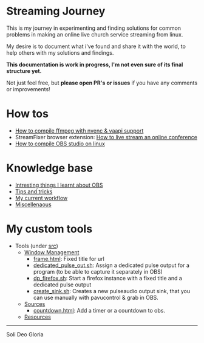 # Streaming Journey

This is my journey in experimenting and finding solutions for common problems in 
making an online live church service streaming from linux.

My desire is to document what i've found and share it with the world,
to help others with my solutions and findings.

**This documentation is work in progress, I'm not even sure of its final structure yet.**

Not just feel free, but **please open PR's or issues** if you have any comments or improvements!

# How tos
 * [How to compile ffmpeg with nvenc & vaapi support](docs/howtos/ffmpeg.md)
 * StreamFixer browser extension: [How to live stream an online conference](https://github.com/KopiasCsaba/StreamFixerBrowserExtension)
 * [How to compile OBS studio on linux](docs/howtos/compile_obs.md)
 
# Knowledge base
 * [Intresting things I learnt about OBS](docs/obs.md)
 * [Tips and tricks](docs/tips_and_tricks.md)
 * [My current workflow](docs/state_of_the_art.md)
 * [Miscellenaous](docs/misc.md)
 
# My custom tools

 * Tools (under [src](src))
    * [Window Management](docs/tools/windowmanagement/index.md)
        * [frame.html](docs/tools/windowmanagement/frame.html.md): Fixed title for url 
        * [dedicated_pulse_out.sh](docs/tools/windowmanagement/dedicated_pulse_out.sh.md): Assign a dedicated pulse output for a program (to be able to capture it separately in OBS) 
        * [dp_firefox.sh](docs/tools/windowmanagement/dp_firefox.sh.md): Start a firefox instance with a fixed title and a dedicated pulse output        
        * [create_sink.sh](docs/tools/windowmanagement/create_sink.sh.md): Creates a new pulseaudio output sink, that you can use manually with pavucontrol & grab in OBS.        
    * [Sources](docs/tools/sources/index.md)
        * [countdown.html](docs/tools/sources/countdown.html.md): Add a timer or a countdown to obs. 
    * [Resources](resources)

 


---- 
Soli Deo Gloria